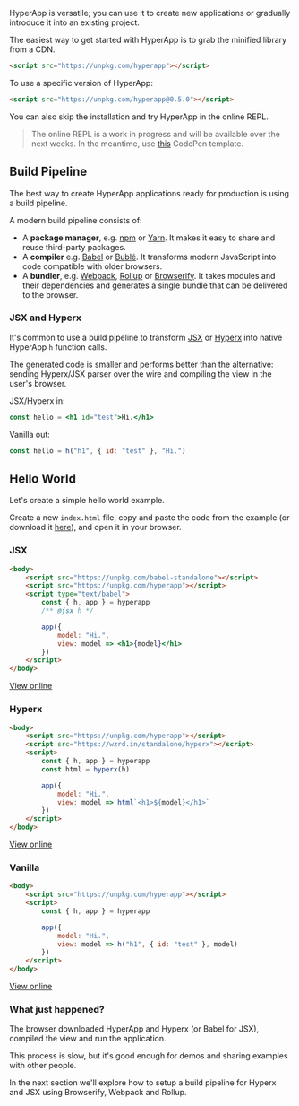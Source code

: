 HyperApp is versatile; you can use it to create new applications or gradually introduce it into an existing project.

The easiest way to get started with HyperApp is to grab the minified library from a CDN.

```html
<script src="https://unpkg.com/hyperapp"></script>
```

To use a specific version of HyperApp:

```html
<script src="https://unpkg.com/hyperapp@0.5.0"></script>
```

You can also skip the installation and try HyperApp in the online REPL.

> The online REPL is a work in progress and will be available over the next weeks. In the meantime, use [this](https://codepen.io/jbucaran/pen/Qdwpxy) CodePen template.

## Build Pipeline

The best way to create HyperApp applications ready for production is using a build pipeline.

A modern build pipeline consists of:

[Browserify]: http://browserify.org/
[Rollup]: http://rollupjs.org/
[Webpack]: https://webpack.js.org/
[Babel]: http://babeljs.io/
[Bublé]: https://buble.surge.sh/guide/
[npm]: https://www.npmjs.com/
[Yarn]: https://yarnpkg.com

* A **package manager**, e.g. [npm] or [Yarn]. It makes it easy to share and reuse third-party packages.
* A **compiler** e.g. [Babel] or [Bublé]. It transforms modern JavaScript into code compatible with older browsers.
* A **bundler**, e.g. [Webpack], [Rollup] or [Browserify]. It takes modules and their dependencies and generates a single bundle that can be delivered to the browser.


### JSX and Hyperx

It's common to use a build pipeline to transform [JSX](https://facebook.github.io/react/docs/introducing-jsx.html) or [Hyperx](https://github.com/substack/hyperx)
 into native HyperApp `h` function calls.

The generated code is smaller and performs better than the alternative: sending Hyperx/JSX parser over the wire and compiling the view in the user's browser.

JSX/Hyperx in:

```jsx
const hello = <h1 id="test">Hi.</h1>
```

Vanilla out:
```jsx
const hello = h("h1", { id: "test" }, "Hi.")
```

## Hello World

Let's create a simple hello world example.

Create a new `index.html` file, copy and paste the code from the example (or download it <a href="https://cdn.rawgit.com/jbucaran/290fcba656dab0275ba86e3f6f9cc969/raw/88e3cf377f597da9a4ad3704dc86bcd7a2d6d911/index.html" download="index.html">here</a>), and open it in your browser.

### JSX

```html
<body>
    <script src="https://unpkg.com/babel-standalone"></script>
    <script src="https://unpkg.com/hyperapp"></script>
    <script type="text/babel">
        const { h, app } = hyperapp
        /** @jsx h */

        app({
            model: "Hi.",
            view: model => <h1>{model}</h1>
        })
    </script>
</body>
```

[View online](http://codepen.io/jbucaran/pen/Qdwpxy)

### Hyperx

```html
<body>
    <script src="https://unpkg.com/hyperapp"></script>
    <script src="https://wzrd.in/standalone/hyperx"></script>
    <script>
        const { h, app } = hyperapp
        const html = hyperx(h)

        app({
            model: "Hi.",
            view: model => html`<h1>${model}</h1>`
        })
    </script>
</body>
```
[View online](http://codepen.io/jbucaran/pen/JEQXQz)

### Vanilla

```html
<body>
    <script src="https://unpkg.com/hyperapp"></script>
    <script>
        const { h, app } = hyperapp

        app({
            model: "Hi.",
            view: model => h("h1", { id: "test" }, model)
        })
    </script>
</body>
```
[View online](http://codepen.io/jbucaran/pen/VPqoYR)

### What just happened?

The browser downloaded HyperApp and Hyperx (or Babel for JSX), compiled the view and run the application.

This process is slow, but it's good enough for demos and sharing examples with other people.

In the next section we'll explore how to setup a build pipeline for Hyperx and JSX using Browserify, Webpack and Rollup.
